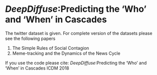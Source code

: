 # *DeepDiffuse*:Predicting the ‘Who’ and ‘When’ in Cascades
The twitter dataset is given. For complete version of the datasets please see the following papers
1. The Simple Rules of Social Contagion
2.  Meme-tracking and the Dynamics of the News Cycle

If you use the code please cite:
*DeepDiffuse*:Predicting the ‘Who’ and ‘When’ in Cascades
ICDM 2018
